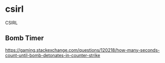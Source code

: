 # csirl
CSIRL

## Bomb Timer
https://gaming.stackexchange.com/questions/120218/how-many-seconds-count-until-bomb-detonates-in-counter-strike
